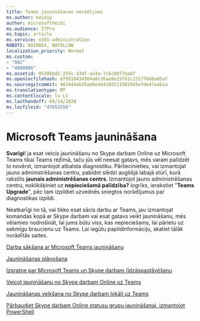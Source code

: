 ```yaml
---
title: Teams jaunināšanas norādījumi
ms.author: heidip
author: microsoftheidi
ms.audience: ITPro
ms.topic: article
ms.service: o365-administration
ROBOTS: NOINDEX, NOFOLLOW
localization_priority: Normal
ms.custom:
- "982"
- "4000006"
ms.assetid: 0530bbd2-255c-434f-a24a-7c6c0877bad7
ms.openlocfilehash: d79518434904a8c26ae0e15fd1c23177b68a05af
ms.sourcegitcommit: 483444ab35ab0e4d410d121562045efde47aa61a
ms.translationtype: MT
ms.contentlocale: lv-LV
ms.lasthandoff: 09/14/2020
ms.locfileid: "47653556"
---
```

# <a name="microsoft-teams-upgrade"></a>Microsoft Teams jaunināšana

**Svarīgi**! ja esat veicis jaunināšanu no Skype darbam Online uz Microsoft Teams tikai Teams režīmā, taču jūs vēl neesat gatavs, mēs varam palīdzēt to novērst, izmantojot atbalsta diagnostiku. Pārliecinieties, vai izmantojat jauno administrēšanas centru, pabīdot slēdzi augšējā labajā stūrī, kurā rakstīts **jaunais administrēšanas centrs**. Izmantojot jauno administrēšanas centru, noklikšķiniet uz **nepieciešamā palīdzība?** logrīks, ierakstiet "**Teams Upgrade**", pēc tam izpildiet uzvednēs sniegtos norādījumus par diagnostikas izpildi.

Neatkarīgi no tā, vai tikko esat sācis darbu ar Teams, jau izmantojat komandas kopā ar Skype darbam vai esat gatavs veikt jaunināšanu, mēs vēlamies nodrošināt, lai jums būtu viss, kas nepieciešams, lai pārietu uz sekmīgu braucienu uz Teams. Lai iegūtu papildinformāciju, skatiet tālāk norādītās saites.

[Darba sākšana ar Microsoft Teams jaunināšanu](https://docs.microsoft.com/MicrosoftTeams/upgrade-start-here)

[Jaunināšanas plānošana](https://docs.microsoft.com/MicrosoftTeams/upgrade-plan-journey)

[Izpratne par Microsoft Teams un Skype darbam līdzāspastāvēšanu](https://docs.microsoft.com/MicrosoftTeams/teams-and-skypeforbusiness-coexistence-and-interoperability)

[Veicot jaunināšanu no Skype darbam Online uz Teams](https://docs.microsoft.com/MicrosoftTeams/upgrade-to-teams-execute-skypeforbusinessonline)

[Jaunināšanas veikšana no Skype darbam lokāli uz Teams](https://docs.microsoft.com/MicrosoftTeams/upgrade-to-teams-execute-skypeforbusinesshybridonprem)
 
[Pārbaudiet Skype darbam Online statusu grupu jaunināšanai, izmantojot PowerShell](https://docs.microsoft.com/powershell/module/skype/get-csteamsupgradestatus?view=skype-ps)